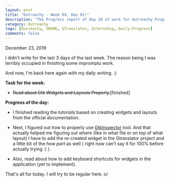 ```yaml
---
layout: post
title: "Outreachy - Week 04, Day 01!"
description: "The Progress report of Day 20 of work for Outreachy Program."
category: Outreachy
tags: [Outreachy, GNOME, GTranslator, Internship, Daily-Progress]
comments: false
---
```


December 23, 2019

I didn't write for the last 3 days of the last week. The reason being I was terribly occupied in finishing some impromptu work. 

And now, I'm back here again with my daily writing. :)

**Task for the week:**

- <strike>Read about Gtk Widgets and Layouts Properly.</strike>[finished]
 
**Progress of the day:**

- I finished reading the *tutorials* based on creating widgets and layouts from the official documentation.

- Next, I figured out how to properly use [GtkInspector](https://wiki.gnome.org/action/show/Projects/GTK/Inspector?action=show&redirect=Projects%2FGTK%2B%2FInspector) tool. And that actually helped me figuring out where (like in what file or on top of what layout) I have to add the re-created widget in the Gtranslator project and a little bit of the *how part* as well ( right now can't say it for 100% before actually trying :) ).

- Also, read about how to add keyboard shortcuts for widgets in the application (yet to implement).

That's all for today. I will try to be regular here. o/

